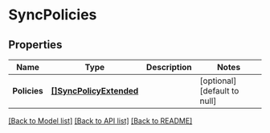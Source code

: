 # SyncPolicies

## Properties
Name | Type | Description | Notes
------------ | ------------- | ------------- | -------------
**Policies** | [**[]SyncPolicyExtended**](SyncPolicyExtended.md) |  | [optional] [default to null]

[[Back to Model list]](../README.md#documentation-for-models) [[Back to API list]](../README.md#documentation-for-api-endpoints) [[Back to README]](../README.md)


